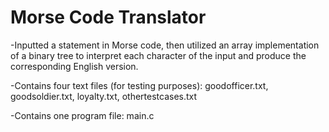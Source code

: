 # **Morse Code Translator**
-Inputted a statement in Morse code, then utilized an array implementation of a binary tree to interpret each character of the input and produce the corresponding English version.

-Contains four text files (for testing purposes): goodofficer.txt, goodsoldier.txt, loyalty.txt, othertestcases.txt

-Contains one program file: main.c
